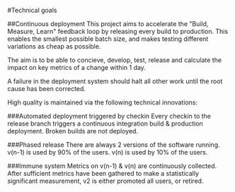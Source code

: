 #Technical goals

##Continuous deployment
This project aims to accelerate the "Build, Measure, Learn" feedback
loop by releasing every build to production.  This enables the smallest
possible batch size, and makes testing different variations as cheap as
possible.

The aim is to be able to concieve, develop, test, release and calculate
the impact on key metrics of a change within 1 day.

A failure in the deployment system should halt all other work until the
root cause has been corrected.

High quality is maintained via the following technical innovations:

###Automated deployment triggered by checkin
Every checkin to the release branch triggers a continuous integration 
build & production deployment.  Broken builds are not deployed.

###Phased release
There are always 2 versions of the software running.  v(n-1) is used by 90%
of the users.  v(n) is used by 10% of the users.  

###Immune system
Metrics on v(n-1) & v(n) are continuously collected.  After sufficient metrics
have been gathered to make a statistically significant measurement, v2
is either promoted all users, or retired.


